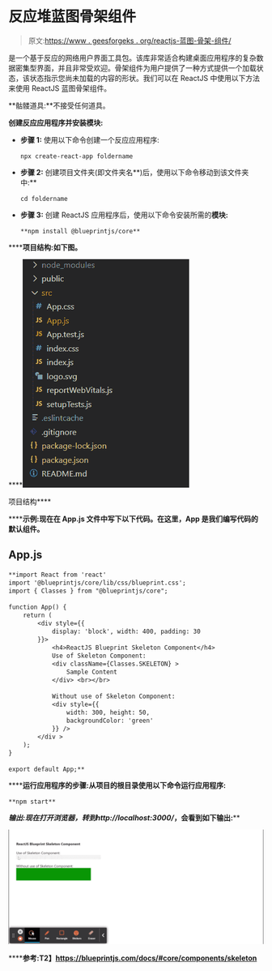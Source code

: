 # 反应堆蓝图骨架组件

> 原文:[https://www . geesforgeks . org/reactjs-蓝图-骨架-组件/](https://www.geeksforgeeks.org/reactjs-blueprint-skeleton-component/)

是一个基于反应的网络用户界面工具包。该库非常适合构建桌面应用程序的复杂数据密集型界面，并且非常受欢迎。骨架组件为用户提供了一种方式提供一个加载状态，该状态指示您尚未加载的内容的形状。我们可以在 ReactJS 中使用以下方法来使用 ReactJS 蓝图骨架组件。

**骷髅道具:**不接受任何道具。

**创建反应应用程序并安装模块:**

*   **步骤 1:** 使用以下命令创建一个反应应用程序:

    ```
    npx create-react-app foldername
    ```

*   **步骤 2:** 创建项目文件夹(即文件夹名**)后，使用以下命令移动到该文件夹中:**

    ```
    cd foldername
    ```

*   **步骤 3:** 创建 ReactJS 应用程序后，使用以下命令安装所需的****模块:****

    ```
    **npm install @blueprintjs/core**
    ```

******项目结构:**如下图。****

****![](img/f04ae0d8b722a9fff0bd9bd138b29c23.png)

项目结构**** 

******示例:**现在在 **App.js** 文件中写下以下代码。在这里，App 是我们编写代码的默认组件。****

## ****App.js****

```
**import React from 'react'
import '@blueprintjs/core/lib/css/blueprint.css';
import { Classes } from "@blueprintjs/core";

function App() {
    return (
        <div style={{
            display: 'block', width: 400, padding: 30
        }}>
            <h4>ReactJS Blueprint Skeleton Component</h4>
            Use of Skeleton Component:
            <div className={Classes.SKELETON} >
                Sample Content
            </div> <br></br>

            Without use of Skeleton Component:
            <div style={{
                width: 300, height: 50,
                backgroundColor: 'green'
            }} />
        </div >
    );
}

export default App;**
```

******运行应用程序的步骤:**从项目的根目录使用以下命令运行应用程序:****

```
**npm start**
```

******输出:**现在打开浏览器，转到***http://localhost:3000/***，会看到如下输出:****

****![](img/b2ddec295296fdfbc774da3175896356.png)****

******参考:**T2】https://blueprintjs.com/docs/#core/components/skeleton****